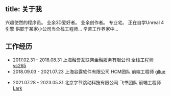 title: 关于我
---

兴趣使然的程序员。
业余3D爱好者。
业余创作者。
专业宅。
正在自学Unreal 4引擎
供职于某家小公司当全栈工程师...
辛苦工作养家中...

## 工作经历

- 2017.02.31 - 2018.08.31 上海融誉互联网金融服务有限公司 全栈工程师 [vc265](https://www.vc265.com)
- 2018.09.03 - 2021.07.23 上海谷露软件有限公司 HCM团队 前端工程师 [gllue](https://gllue.com)
<!-- 自然灾害导致差了两天没有接上 -->
- 2021.07.28 - 2023.05.31 北京字节跳动科技有限公司 飞书团队 前端工程师 [Lark](https://www.feishu.cn/)
